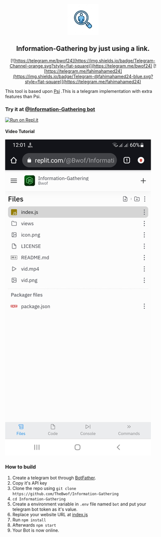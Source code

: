 
<p align='center'><img style="height:100px;width:100px" src="icon.png" ></p>

<h2 align='center'>Information-Gathering by just using a link.</h2>

<div align="center">

[![https://telegram.me/bwof24](https://img.shields.io/badge/Telegram-Channel-orange.svg?style=flat-square)](https://telegram.me/bwof24)
[![https://telegram.me/fahimahamed24](https://img.shields.io/badge/Telegram-@fahimahamed24-blue.svg?style=flat-square)](https://telegram.me/fahimahamed24)

</div>

This tool is based upon [Psi](https://github.com/TheBwof/Psi) .This is a telegram implementation with extra features than Psi.
### Try it at [@Information-Gathering bot](https://t.me/bwofifbot)


[![Run on Repl.it](https://repl.it/badge/github/TheBwof/Information-Gathering)](https://repl.it/github/TheBwof/Information-Gathering)
 
#### Video Tutorial 

[![Video Tutorial](https://github.com/TheBwof/Information-Gathering/blob/main/vid.png)](https://github.com/TheBwof/Information-Gathering/blob/main/vid.mp4)
 

### How to build
1. Create a telegram bot through [BotFather](https://t.me/BotFather).
1. Copy it's API key
1. Clone the repo using `git clone https://github.com/TheBwof/Information-Gathering`
1. `cd Information-Gathering`
1. Create a environment variable in `.env` file named `bot` and put your telegram bot token as it's value.
1. Replace your website URL at [index.js](https://github.com/TheBwof/Information-Gathering/blob/main/index.js)
1. Run `npm install`
1. Afterwards `npm start`
1. Your Bot is now online.
